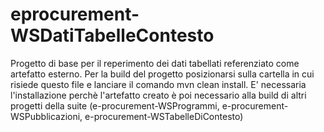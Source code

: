 # eprocurement-WSDatiTabelleContesto
Progetto di base per il reperimento dei dati tabellati referenziato come artefatto esterno.
Per la build del progetto posizionarsi sulla cartella in cui risiede questo file e lanciare il comando mvn clean install.
E' necessaria l'installazione perchè l'artefatto creato è poi necessario alla build di altri progetti della suite (e-procurement-WSProgrammi, e-procurement-WSPubblicazioni, e-procurement-WSTabelleDiContesto)
